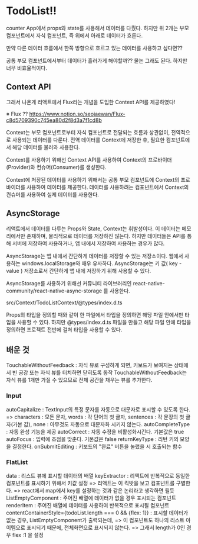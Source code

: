 # TodoList!!

counter App에서 props와 state를 사용해서 데이터를 다뤘다.
하지만 위 2개는 부모 컴포넌트에서 자식 컴포넌트, 즉 위에서 아래로 데이터가 흐른다.

만약 다른 데이터 흐름에서 한쪽 방향으로 흐르고 있는 데이터를 사용하고 싶다면??

공통 부모 컴포넌트에서부터 데이터가 흘러가게 해야할까?? 물논 그래도 된다.
하지만 너무 비효율적이다.

## Context API

그래서 나온게 리액트에서 Flux라는 개념을 도입한 Context API를 제공하였다!

※ Flux ?? https://www.notion.so/seojaewan/Flux-c8d5709390c745ea80d2f8d3a7f1cd8b

Context는 부모 컴포넌트로부터 자식 컴포넌트로 전달되는 흐름과 상관없이, 전역적으로 사용되는 데이터를 다룬다.
전역 데이터를 Context에 저장한 후, 필요한 컴포넌트에서 해당 데이터를 불러와 사용한다.

Context를 사용하기 위해선 Context API를 사용하여 Context의 프로바이더(Provider)와 컨슈머(Consumer)를 생성한다.

Context에 저장된 데이터를 사용하기 위해서는 공통 부모 컴포넌트에 Context의 프로바이더를 사용하여 데이터를 제공한다.
데이터를 사용하려는 컴포넌트에서 Context의 컨슈머를 사용하여 실제 데이터를 사용한다.

## AsyncStorage

리액트에서 데이터를 다루는 Props와 State, Context는 휘발성이다. 이 데이터는 메모리에서만 존재하며, 물리적으로 데이터를 저장하진 않는다.
하지만 데이터들은 API를 통해 서버에 저장하여 사용하거나, 앱 내에서 저장하여 사용하는 경우가 많다.

AsyncStorage는 앱 내에서 간단하게 데이터를 저장할 수 있는 저장소이다.
웹에서 사용하는 windows.localStorage와 매우 유사하다. AsyncStorage는 키 값( key - value ) 저장소로서 간단하게 앱 내에 저장하기 위해 사용할 수 있다.

AsyncStorage를 사용하기 위해선 커뮤니티 라이브러리인 react-native-community/react-native-async-storage 를 사용한다.

src/Context/TodoListContext/@types/index.d.ts

Props의 타입을 정의할 때와 같이 한 파일에서 타입을 정의하면 해당 파일 안에서만 타입을 사용할 수 있다.
하지만 @types/index.d.ts 파일을 만들고 해당 파일 안에 타입을 정의하면 프로젝트 전반에 걸쳐 타입을 사용할 수 있다.

## 배운 것

TouchableWithoutFeedback : 자식 뷰로 구성하게 되면, 키보드가 보여지는 상태에서 빈 공강 또는 자식 뷰를 터치하면 닫히도록 동작
TouchableWithoutFeedback는 자식 뷰를 1개만 가질 수 있으므로 전체 공간을 채우는 뷰를 추가한다.

### Input

autoCapitalize : TextInput의 특정 문자를 자동으로 대문자로 표시할 수 있도록 한다.
=> characters : 모든 문자, words : 각 단어의 첫 글자, sentences : 각 문장의 첫 글자(가본 값), none : 아무것도 자동으로 대문자화 시키지 않는다.
autoCompleteType : 자동 완성 기능을 제공
autoCorrect : 자동 수정을 비활성화시긴다. 기본값은 true
autoFocus : 입력에 초점을 맞춘다. 기본값은 false
returnKeyType : 리턴 키의 모양을 결정한다.
onSubmitEditing : 키보드의 "완료" 버튼을 눌렀을 시 호출되는 함수

### FlatList

data : 리스트 뷰에 표시할 데이터의 배열
keyExtractor : 리액트에 반복적으로 동일한 컴포넌트를 표시하기 위해서 키값 설정
=> 리액트는 이 킥밧을 보고 컴포넌트를 구별한다.
=> react에서 map에서 key를 설정하는 것과 같은 논리라고 생각하면 될듯
ListEmptyComponent : 주어진 배열에 데이터가 없을 경우 표시되는 컴포넌트
renderItem : 주어진 배열에 데이터를 사용하여 반복적으로 표시될 컴포넌트
contentContainerStyle={todoList.length === 0 && {flex: 1}} : 표시할 데이터가 없는 경우, ListEmptyComponent가 출력되는데,
=> 이 컴포넌트도 하나의 리스트 아이템으로 표시되기 때문에, 전체화면으로 표시되지 않는다.
=> 그래서 length가 0인 경우 flex :1 을 설정
